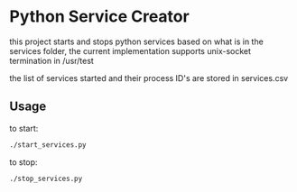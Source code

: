 # Python Service Creator

this project starts and stops python services based on what is in the services folder, the current implementation supports unix-socket termination in /usr/test

the list of services started and their process ID's are stored in services.csv

## Usage

to start:
```Bash
./start_services.py
```

to stop:
```
./stop_services.py
```

